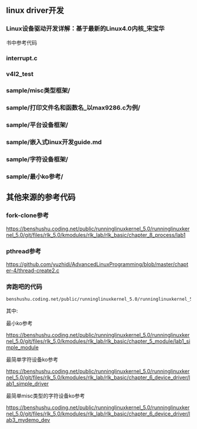 
## linux driver开发

### Linux设备驱动开发详解：基于最新的Linux4.0内核_宋宝华 

书中参考代码
### interrupt.c
### v4l2_test
### sample/misc类型框架/
### sample/打印文件名和函数名_以max9286.c为例/
### sample/平台设备框架/
### sample/嵌入式linux开发guide.md
### sample/字符设备框架/
### sample/最小ko参考/

## 其他来源的参考代码

### fork-clone参考
https://benshushu.coding.net/public/runninglinuxkernel_5.0/runninglinuxkernel_5.0/git/files/rlk_5.0/kmodules/rlk_lab/rlk_basic/chapter_8_process/lab1

### pthread参考
https://github.com/yuzhidi/AdvancedLinuxProgramming/blob/master/chapter-4/thread-create2.c

### 奔跑吧的代码

```
benshushu.coding.net/public/runninglinuxkernel_5.0/runninglinuxkernel_5.0/git/files/rlk_5.0/kmodules/rlk_lab
```
其中:

最小ko参考 

https://benshushu.coding.net/public/runninglinuxkernel_5.0/runninglinuxkernel_5.0/git/files/rlk_5.0/kmodules/rlk_lab/rlk_basic/chapter_5_module/lab1_simple_module

最简单字符设备ko参考

https://benshushu.coding.net/public/runninglinuxkernel_5.0/runninglinuxkernel_5.0/git/files/rlk_5.0/kmodules/rlk_lab/rlk_basic/chapter_6_device_driver/lab1_simple_driver

最简单misc类型的字符设备ko参考

https://benshushu.coding.net/public/runninglinuxkernel_5.0/runninglinuxkernel_5.0/git/files/rlk_5.0/kmodules/rlk_lab/rlk_basic/chapter_6_device_driver/lab3_mydemo_dev
